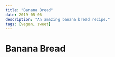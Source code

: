 ```yaml
---
title: "Banana Bread"
date: 2019-05-06
description: "An amazing banana bread recipe."
tags: [vegan, sweet]
---
```


# Banana Bread